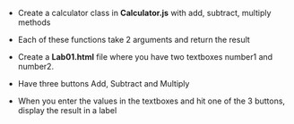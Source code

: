 * Create a calculator class in __Calculator.js__ with add, subtract, multiply methods
* Each of these functions take 2 arguments and return the result

* Create a __Lab01.html__ file where you have two textboxes number1 and number2.
* Have three buttons Add, Subtract and Multiply
* When you enter the values in the textboxes and hit one of the 3 buttons, display the result in a label


